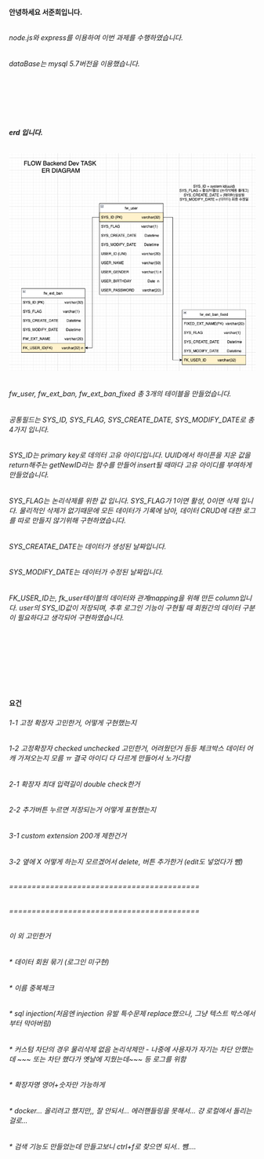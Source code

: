 #### 안녕하세요 서준희입니다.
###### 
###### node.js와 express를 이용하여 이번 과제를 수행하였습니다. 
###### dataBase는 mysql 5.7버전을 이용했습니다.
  
<br>
<br>
<br>
<br>
   
##### erd 입니다.
######    
###### ![erd](image/erd.png)
###### 
###### fw_user, fw_ext_ban, fw_ext_ban_fixed 총 3개의 테이블을 만들었습니다.  
###### 공통필드는 SYS_ID, SYS_FLAG, SYS_CREATE_DATE, SYS_MODIFY_DATE로 총 4가지 입니다.    
###### SYS_ID는 primary key로 데의터 고유 아이디입니다. UUID에서 하이픈을 지운 값을 return해주는 getNewID라는 함수를 만들어 insert될 때마다 고유 아이디를 부여하게 만들었습니다.  
###### SYS_FLAG는 논리삭제를 위한 값 입니다. SYS_FLAG가 1이면 활성, 0이면 삭제 입니다. 물리적인 삭제가 없기때문에 모든 데이터가 기록에 남아, 데이터 CRUD에 대한 로그를 따로 만들지 않기위해 구현하였습니다.
###### SYS_CREATAE_DATE는 데이터가 생성된 날짜입니다. 
###### SYS_MODIFY_DATE는 데이터가 수정된 날짜입니다.
###### FK_USER_ID는, fk_user테이블의 데이터와 관계mapping을 위해 만든 column입니다. user의 SYS_ID값이 저장되며, 추후 로그인 기능이 구현될 때 회원간의 데이터 구분이 필요하다고 생각되어 구현하였습니다.

<br>
<br>
<br>
<br>
<br>
<br>


#### 요건

###### 1-1 고정 확장자 고민한거, 어떻게 구현했는지  
###### 1-2 고정확장자 checked unchecked 고민한거, 어려웠던거 등등 체크박스 데이터 어캐 가져오는지 모름 ㅠ 결국 아이디 다 다르게 만들어서 노가다함  
###### 
###### 2-1 확장자 최대 입력길이 double check한거   
###### 2-2 추가버튼 누르면 저장되는거 어떻게 표현했는지  
###### 
###### 3-1 custom extension 200개 제한건거  
###### 3-2 옆에 X 어떻게 하는지 모르겠어서 delete, 버튼 추가한거 (edit도 넣었다가 뺌)  
###### ==========================================  
######   
###### ==========================================  
###### 이 외 고민한거  
###### * 데이터 회원 묶기 (로그인 미구현)  
###### * 이름 중복체크  
###### * sql injection(처음엔 injection 유발 특수문제 replace했으나, 그냥 텍스트 박스에서부터 막아버림)  
###### * 커스텀 차단의 경우 물리삭제 없음 논리삭제만 - 나중에 사용자가 자기는 차단 안했는데 ~~~ 또는 차단 했다가 옛날에 지웠는데~~~ 등 로그를 위함  
###### * 확장자명 영어+숫자만 가능하게  
###### * docker... 올리려고 했지만,, 잘 안되서... 에러핸들링을 못해서... 걍 로컬에서 돌리는걸로...  
###### * 검색 기능도 만들었는데 만들고보니 ctrl+f로 찾으면 되서.. 뻄....  
